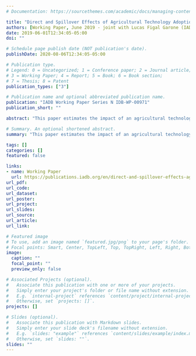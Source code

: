 ```yaml
---
# Documentation: https://sourcethemes.com/academic/docs/managing-content/

title: "Direct and Spillover Effects of Agricultural Technology Adoption Programs: Experimental Evidence from the Dominican Republic"
authors: [Working Paper, June 2019 - joint with Lucas Figal Garone (IADB), Alessandro Maffioli (IADB), Lina Salazar (IADB), Cesar Lopez (Stanford)]
date: 2019-06-01T12:34:05-05:00
doi: ""

# Schedule page publish date (NOT publication's date).
publishDate: 2020-08-06T12:34:05-05:00

# Publication type.
# Legend: 0 = Uncategorized; 1 = Conference paper; 2 = Journal article;
# 3 = Working Paper; 4 = Report; 5 = Book; 6 = Book section;
# 7 = Thesis; 8 = Patent
publication_types: ["3"]

# Publication name and optional abbreviated publication name.
publication: "IADB Working Paper Series N IDB-WP-00971"
publication_short: ""

abstract: "This paper estimates the impact of an agricultural technology adoption program on production and income using an experimental approach. The program aimed to increase the agricultural productivity and income of smallholder farmers by encouraging the adoption of a technology. We exploit a two-stage randomized experiment conducted at the geographic- and farmer-level to evaluate the effects of adopting improved pasture and irrigation technologies. We combine rich microeconomic data obtained from a comprehensive household survey with administrative data to measure both direct and spillover effects. The sample includes 2,499 farmers, including farmers within the social network of beneficiaries. We find different patterns of adoption and significant impacts on production-related outcomes for both of the technologies analyzed. The results show adoption of improved pastures increased agricultural income and that the effects intensify over time. In the case of irrigation, treatment had adverse effects on total household income and agricultural production; however, there is evidence of a change in the production portfolio of program beneficiaries from temporary to permanent crops as a function of time of exposure to the technology. These results imply the existence of a dynamic learning-by-doing process. Also, the assessment of indirect or spillover effects validate the hypotheses that knowledge spillovers might take place among farmers in close proximity to program beneficiaries, especially through social networks."

# Summary. An optional shortened abstract.
summary: "This paper estimates the impact of an agricultural technology adoption program on production and income using an experimental approach. We exploit a two-stage randomized experiment conducted at the geographic- and farmer-level to measure both direct and spillover effects of technology adoption. We find different patterns of adoption and significant impacts on production-related outcomes. The assessment of indirect effects validate the hypotheses that knowledge spillovers might take place among farmers in close proximity to program beneficiaries, especially through social networks."

tags: []
categories: []
featured: false

links:
- name: Working Paper
  url: https://publications.iadb.org/en/direct-and-spillover-effects-agricultural-technology-adoption-programs-experimental-evidence
url_pdf: 
url_code: 
url_dataset: 
url_poster:
url_project: 
url_slides:
url_source: 
url_article: 
url_link: 

# Featured image
# To use, add an image named `featured.jpg/png` to your page's folder. 
# Focal points: Smart, Center, TopLeft, Top, TopRight, Left, Right, BottomLeft, Bottom, BottomRight.
image:
  caption: ""
  focal_point: ""
  preview_only: false

# Associated Projects (optional).
#   Associate this publication with one or more of your projects.
#   Simply enter your project's folder or file name without extension.
#   E.g. `internal-project` references `content/project/internal-project/index.md`.
#   Otherwise, set `projects: []`.
projects: []

# Slides (optional).
#   Associate this publication with Markdown slides.
#   Simply enter your slide deck's filename without extension.
#   E.g. `slides: "example"` references `content/slides/example/index.md`.
#   Otherwise, set `slides: ""`.
slides: ""
---
```

